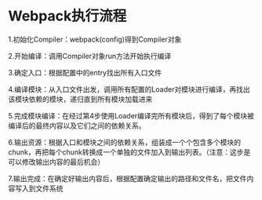  # Webpack执行流程
 
1.初始化Compiler：webpack(config)得到Compiler对象

2.开始编译：调用Compiler对象run方法开始执行编译

3.确定入口：根据配置中的entry找出所有入口文件

4.编译模块：从入口文件出发，调用所有配置的Loader对模块进行编译，再找出该模块依赖的模块，递归直到所有模块加载进来

5.完成模块编译：在经过第4步使用Loader编译完所有模块后，得到了每个模块被编译后的最终内容以及它们之间的依赖关系。

6.输出资源：根据入口和模块之间的依赖关系，组装成一个个包含多个模块的chunk，再把每个chunk转换成一个单独的文件加入到输出列表。（注意：这步是可以修改输出内容的最后机会）

7.输出完成：在确定好输出内容后，根据配置确定输出的路径和文件名，把文件内容写入到文件系统